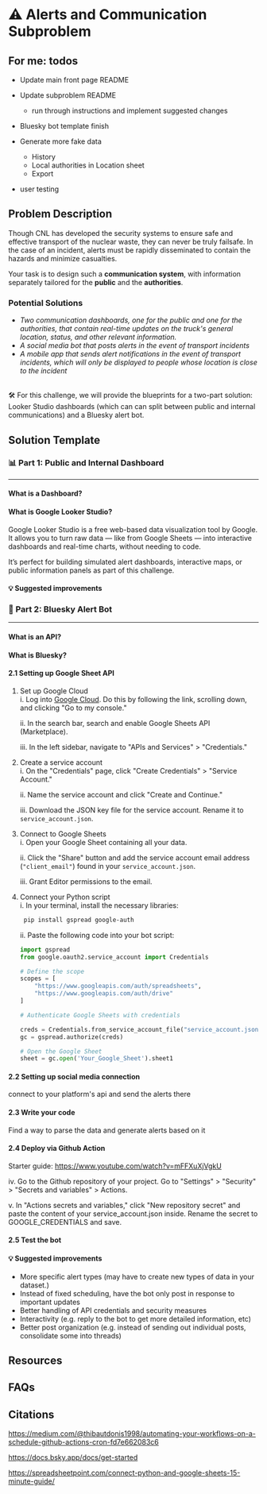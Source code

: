 # ⚠️ Alerts and Communication Subproblem 



## For me: todos

* Update main front page README

* Update subproblem README
   * run through instructions and implement suggested changes

* Bluesky bot template finish

* Generate more fake data 
    * History 
    * Local authorities in Location sheet 
    * Export

* user testing

## Problem Description 
 Though CNL has developed the security systems to ensure safe and effective transport of the nuclear waste, they can never be truly failsafe. In the case of an incident, alerts must be rapidly disseminated to contain the hazards and minimize casualties. 

Your task is to design such a **communication system**, with information separately tailored for the **public** and the **authorities**.

### Potential Solutions 
* *Two communication dashboards, one for the public and one for the authorities, that contain real-time updates on the truck's general location, status, and other relevant information.*
* *A social media bot that posts alerts in the event of transport incidents*  
* *A mobile app that sends alert notifications in the event of transport incidents, which will only be displayed to people whose location is close to the incident* 

<br>
🛠️ For this challenge, we will provide the blueprints for a two-part solution: Looker Studio dashboards (which can can split between public and internal communications) and a Bluesky alert bot.

## Solution Template

### 📊 Part 1: Public and Internal Dashboard

---

#### What is a Dashboard?

#### What is Google Looker Studio? 

Google Looker Studio is a free web-based data visualization tool by Google. It allows you to turn raw data — like from Google Sheets — into interactive dashboards and real-time charts, without needing to code. 

It’s perfect for building simulated alert dashboards, interactive maps, or public information panels as part of this challenge. 

#### 💡 Suggested improvements 

### 📣 Part 2: Bluesky Alert Bot 

---

#### What is an API?

#### What is Bluesky? 

#### 2.1 Setting up Google Sheet API 

1. Set up Google Cloud  
    i. Log into [Google Cloud](https://cloud.google.com/). Do this by following the link, scrolling down, and clicking "Go to my console."  

    ii. In the search bar, search and enable Google Sheets API (Marketplace).  

    iii. In the left sidebar, navigate to "APIs and Services" > "Credentials."  

2. Create a service account  
    i. On the "Credentials" page, click "Create Credentials" > "Service Account."  

    ii. Name the service account and click "Create and Continue."  

    iii. Download the JSON key file for the service account. Rename it to `service_account.json`.  

3. Connect to Google Sheets  
    i. Open your Google Sheet containing all your data. 

    ii. Click the "Share" button and add the service account email address (`"client_email"`) found in your `service_account.json`.

    iii. Grant Editor permissions to the email. 

4. Connect your Python script  
    i. In your terminal, install the necessary libraries:  
    ``` bash
     pip install gspread google-auth
    ```  
    ii. Paste the following code into your bot script:  
    ``` python
    import gspread
    from google.oauth2.service_account import Credentials

    # Define the scope
    scopes = [
        "https://www.googleapis.com/auth/spreadsheets",
        "https://www.googleapis.com/auth/drive"
    ]

    # Authenticate Google Sheets with credentials

    creds = Credentials.from_service_account_file("service_account.json", scopes=scopes)
    gc = gspread.authorize(creds)

    # Open the Google Sheet
    sheet = gc.open('Your_Google_Sheet').sheet1

    ```


#### 2.2 Setting up social media connection
connect to your platform's api and send the alerts there  

#### 2.3 Write your code 
Find a way to parse the data and generate alerts based on it 

#### 2.4 Deploy via Github Action
Starter guide: https://www.youtube.com/watch?v=mFFXuXjVgkU

iv. Go to the Github repository of your project. Go to "Settings" > "Security" > "Secrets and variables" > Actions.  

v. In "Actions secrets and variables," click "New repository secret" and paste the content of your service_account.json inside. Rename the secret to GOOGLE_CREDENTIALS and save.

#### 2.5 Test the bot 

#### 💡 Suggested improvements 
* More specific alert types (may have to create new types of data in your dataset.)
* Instead of fixed scheduling, have the bot only post in response to important updates
* Better handling of API credentials and security measures 
* Interactivity (e.g. reply to the bot to get more detailed information, etc)  
* Better post organization (e.g. instead of sending out individual posts, consolidate some into threads)

## Resources 

## FAQs


## Citations

https://medium.com/@thibautdonis1998/automating-your-workflows-on-a-schedule-github-actions-cron-fd7e662083c6  

https://docs.bsky.app/docs/get-started  

https://spreadsheetpoint.com/connect-python-and-google-sheets-15-minute-guide/

